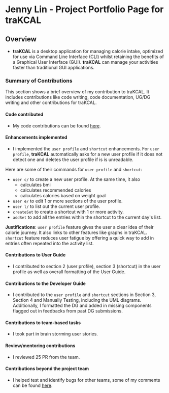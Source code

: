 # Jenny Lin - Project Portfolio Page for traKCAL

## Overview
* **traKCAL** is a desktop application for managing calorie intake, optimized for use via Command Line Interface (CLI) whilst retaining the benefits of a Graphical User Interface (GUI). **traKCAL** can manage your activities faster than traditional GUI applications.

### Summary of Contributions
This section shows a brief overview of my contribution to traKCAL. It includes contributions like code writing, code documentation, UG/DG writing and other contributions for traKCAL. 

#### Code contributed

* My code contributions can be found [here](https://github.com/AY2021S1-CS2113T-T09-4/tp/commits/master).

#### Enhancements implemented

* I implemented the `user profile` and `shortcut` enhancements. For `user profile`, **traKCAL** automatically asks for a new user profile if it does not detect one and deletes the user profile if is is unreadable. 

Here are some of their commands for `user profile` and `shortcut`: 
* `user c/` to create a new user profile. At the same time, it also 
   * calculates bmi
   * calculates recommended calories
   * calculates calories based on weight goal
* `user e/` to edit 1 or more sections of the user profile. 
* `user l/` to list out the current user profile.
* `createSet` to create a shortcut with 1 or more activity.
* `addSet` to add all the entries within the shortcut to the current day's list.


**Justifications**: `user profile` feature gives the user a clear idea of their calorie journey. It also links to other features like graphs in traKCAL. `shortcut` feature reduces user fatigue by offering a quick way to add in entries often repeated into the activity list.  

#### Contributions to User Guide 

* I contributed to section 2 (user profile), section 3 (shortcut) in the user profile as well as overall formatting of the User Guide. 

#### Contributions to the Developer Guide

* I contributed to the `user profile` and `shortcut` sections in Section 3, Section 4 and Manually Testing, including the UML diagrams. Additionally, I formatted the DG and added in missing components flagged out in feedbacks from past DG submissions. 

#### Contributions to team-based tasks

* I took part in brain storming user stories.

#### Review/mentoring contributions

* I reviewed 25 PR from the team.

#### Contributions beyond the project team

* I helped test and identify bugs for other teams, some of my comments can be found [here](https://github.com/jlifah/ped/issues).